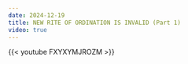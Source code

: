```yaml
---
date: 2024-12-19
title: NEW RITE OF ORDINATION IS INVALID (Part 1)
video: true
---
```



{{< youtube FXYXYMJROZM >}}

